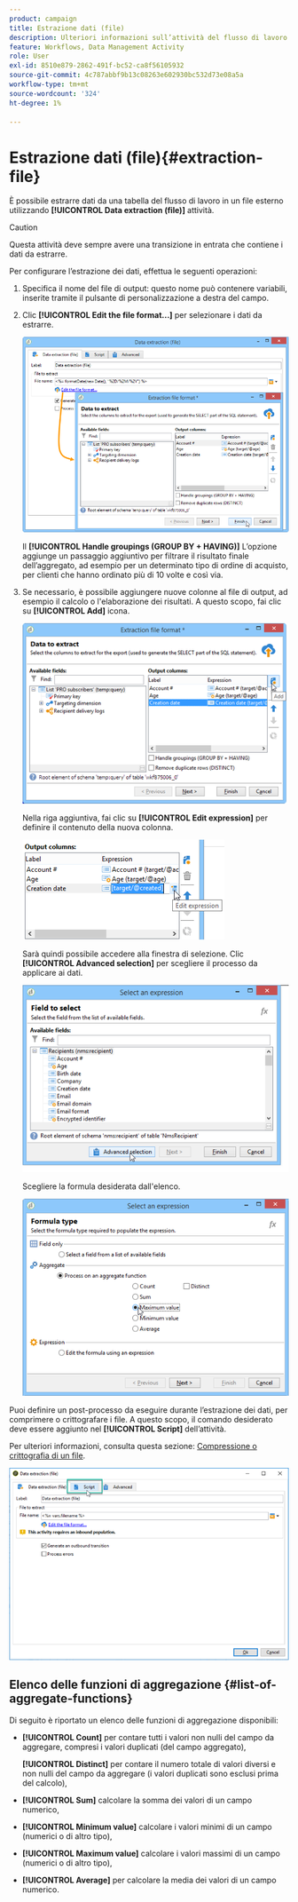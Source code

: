 ```yaml
---
product: campaign
title: Estrazione dati (file)
description: Ulteriori informazioni sull’attività del flusso di lavoro Estrazione dati (file)
feature: Workflows, Data Management Activity
role: User
exl-id: 8510e879-2862-491f-bc52-ca8f56105932
source-git-commit: 4c787abbf9b13c08263e602930bc532d73e08a5a
workflow-type: tm+mt
source-wordcount: '324'
ht-degree: 1%

---
```


# Estrazione dati (file){#extraction-file}

È possibile estrarre dati da una tabella del flusso di lavoro in un file esterno utilizzando **[!UICONTROL Data extraction (file)]** attività.

>[!CAUTION]
>
>Questa attività deve sempre avere una transizione in entrata che contiene i dati da estrarre.

Per configurare l’estrazione dei dati, effettua le seguenti operazioni:

1. Specifica il nome del file di output: questo nome può contenere variabili, inserite tramite il pulsante di personalizzazione a destra del campo.
1. Clic **[!UICONTROL Edit the file format...]** per selezionare i dati da estrarre.

   ![](assets/s_advuser_extract_file_param.png)

   Il **[!UICONTROL Handle groupings (GROUP BY + HAVING)]** L’opzione aggiunge un passaggio aggiuntivo per filtrare il risultato finale dell’aggregato, ad esempio per un determinato tipo di ordine di acquisto, per clienti che hanno ordinato più di 10 volte e così via.

1. Se necessario, è possibile aggiungere nuove colonne al file di output, ad esempio il calcolo o l&#39;elaborazione dei risultati. A questo scopo, fai clic su **[!UICONTROL Add]** icona.

   ![](assets/s_advuser_extract_file_add_col.png)

   Nella riga aggiuntiva, fai clic su **[!UICONTROL Edit expression]** per definire il contenuto della nuova colonna.

   ![](assets/s_advuser_extract_file_add_exp.png)

   Sarà quindi possibile accedere alla finestra di selezione. Clic **[!UICONTROL Advanced selection]** per scegliere il processo da applicare ai dati.

   ![](assets/s_advuser_extract_file_advanced_selection.png)

   Scegliere la formula desiderata dall&#39;elenco.

   ![](assets/s_advuser_extract_file_agregate_values.png)

Puoi definire un post-processo da eseguire durante l’estrazione dei dati, per comprimere o crittografare i file. A questo scopo, il comando desiderato deve essere aggiunto nel **[!UICONTROL Script]** dell’attività.

Per ulteriori informazioni, consulta questa sezione: [Compressione o crittografia di un file](use-workflow-data.md#zipping-or-encrypting-a-file).

![](assets/postprocessing_dataextraction.png)

## Elenco delle funzioni di aggregazione {#list-of-aggregate-functions}

Di seguito è riportato un elenco delle funzioni di aggregazione disponibili:

* **[!UICONTROL Count]** per contare tutti i valori non nulli del campo da aggregare, compresi i valori duplicati (del campo aggregato),

  **[!UICONTROL Distinct]** per contare il numero totale di valori diversi e non nulli del campo da aggregare (i valori duplicati sono esclusi prima del calcolo),

* **[!UICONTROL Sum]** calcolare la somma dei valori di un campo numerico,
* **[!UICONTROL Minimum value]** calcolare i valori minimi di un campo (numerici o di altro tipo),
* **[!UICONTROL Maximum value]** calcolare i valori massimi di un campo (numerici o di altro tipo),
* **[!UICONTROL Average]** per calcolare la media dei valori di un campo numerico.

